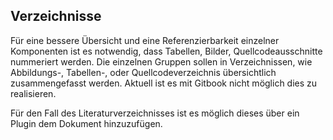 ## Verzeichnisse

Für eine bessere Übersicht und eine Referenzierbarkeit einzelner Komponenten ist es notwendig, dass Tabellen, Bilder, Quellcodeausschnitte nummeriert werden. Die einzelnen Gruppen sollen in Verzeichnissen, wie Abbildungs-, Tabellen-, oder Quellcodeverzeichnis übersichtlich zusammengefasst werden. Aktuell ist es mit Gitbook nicht möglich dies zu realisieren.

Für den Fall des Literaturverzeichnisses ist es möglich dieses über ein Plugin dem Dokument hinzuzufügen. 